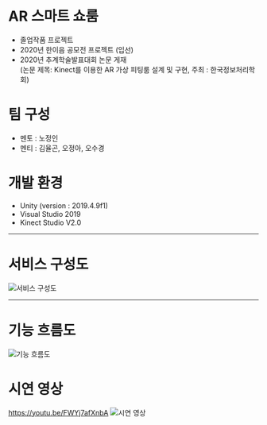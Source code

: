 # AR 스마트 쇼룸
* 졸업작품 프로젝트
* 2020년 한이음 공모전 프로젝트 (입선)
* 2020년 추계학술발표대회 논문 게재   
  (논문 제목: Kinect를 이용한 AR 가상 피팅룸 설계 및 구현, 주최 : 한국정보처리학회)
 
 
 # 팀 구성
  * 멘토 : 노정인
  * 멘티 : 김율곤, 오정아, 오수경   
     
  
# 개발 환경
 * Unity (version : 2019.4.9f1)
 * Visual Studio 2019
 * Kinect Studio V2.0
 ***
 # 서비스 구성도
 ![서비스 구성도](https://user-images.githubusercontent.com/57319096/109273707-e38aa680-7855-11eb-8aaa-edca5c135b7f.png)

 ***
 # 기능 흐름도
![기능 흐름도](https://user-images.githubusercontent.com/57319096/109273734-eeddd200-7855-11eb-97bf-fe08da6d8461.png)


# 시연 영상
https://youtu.be/FWYj7afXnbA
![시연 영상](https://user-images.githubusercontent.com/57319096/109274231-98bd5e80-7856-11eb-9f81-6f1af2138a0e.png)
